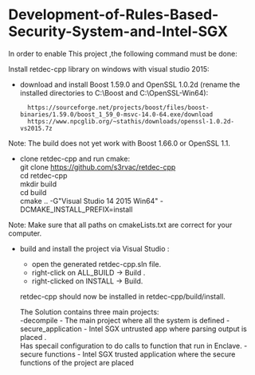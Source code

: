 # Development-of-Rules-Based-Security-System-and-Intel-SGX
In order to enable This project ,the following command must be done:

Install retdec-cpp library on windows with visual studio 2015:

- download and install Boost 1.59.0 and OpenSSL 1.0.2d (rename the installed directories to C:\Boost and
C:\OpenSSL-Win64):

        https://sourceforge.net/projects/boost/files/boost-binaries/1.59.0/boost_1_59_0-msvc-14.0-64.exe/download
        https://www.npcglib.org/~stathis/downloads/openssl-1.0.2d-vs2015.7z

 Note: The build does not yet work with Boost 1.66.0 or OpenSSL 1.1.


- clone retdec-cpp and run cmake:  
	git clone https://github.com/s3rvac/retdec-cpp  
	cd retdec-cpp  
	mkdir build  
	cd build  
	cmake .. -G"Visual Studio 14 2015 Win64" -DCMAKE_INSTALL_PREFIX=install  
  
Note: Make sure that all paths on cmakeLists.txt are correct for your computer.    
- build and install the project via Visual Studio :  
	* open the generated retdec-cpp.sln file.   
	* right-click on ALL_BUILD -> Build .  
	* right-clicked on INSTALL -> Build.  

  retdec-cpp should now be installed in retdec-cpp/build/install.  
  
  The Solution contains three main projects:  
  -decompile  - The main project where all the system is defined
  -secure_application  - Intel SGX untrusted app where parsing output is placed .  
  Has specail configuration to do calls to function that run in Enclave.
  -secure functions - Intel SGX trusted application where the secure functions of the project are placed   
 
